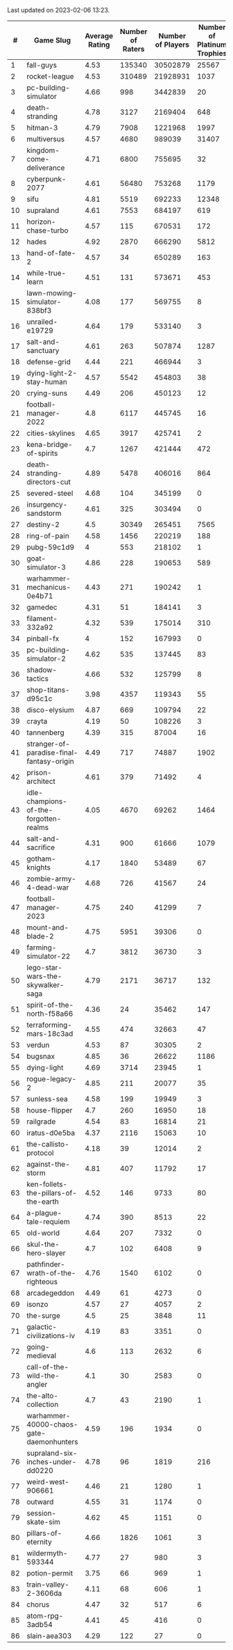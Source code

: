 Last updated on 2023-02-06 13:23.


|#|Game Slug|Average Rating|Number of Raters|Number of Players|Number of Platinum Trophies|Max Rarity (%)|
|---|---|---|---|---|---|---|
|1|fall-guys|4.53|135340|30502879|25567|2|
|2|rocket-league|4.53|310489|21928931|1037|78|
|3|pc-building-simulator|4.66|998|3442839|20|48|
|4|death-stranding|4.78|3127|2169404|648|91|
|5|hitman-3|4.79|7908|1221968|1997|47|
|6|multiversus|4.57|4680|989039|31407|75|
|7|kingdom-come-deliverance|4.71|6800|755695|32|30|
|8|cyberpunk-2077|4.61|56480|753268|1179|65|
|9|sifu|4.81|5519|692233|12348|97|
|10|supraland|4.61|7553|684197|619|99|
|11|horizon-chase-turbo|4.57|115|670531|172|88|
|12|hades|4.92|2870|666290|5812|89|
|13|hand-of-fate-2|4.57|34|650289|163|72|
|14|while-true-learn|4.51|131|573671|453|93|
|15|lawn-mowing-simulator-838bf3|4.08|177|569755|8|84|
|16|unrailed-e19729|4.64|179|533140|3|10|
|17|salt-and-sanctuary|4.61|263|507874|1287|83|
|18|defense-grid|4.44|221|466944|3|80|
|19|dying-light-2-stay-human|4.57|5542|454803|38|7|
|20|crying-suns|4.49|206|450123|12|66|
|21|football-manager-2022|4.8|6117|445745|16|49|
|22|cities-skylines|4.65|3917|425741|2|71|
|23|kena-bridge-of-spirits|4.7|1267|421444|472|94|
|24|death-stranding-directors-cut|4.89|5478|406016|864|91|
|25|severed-steel|4.68|104|345199|0|19|
|26|insurgency-sandstorm|4.61|325|303494|0|5|
|27|destiny-2|4.5|30349|265451|7565|94|
|28|ring-of-pain|4.58|1456|220219|188|96|
|29|pubg-59c1d9|4|553|218102|1|74|
|30|goat-simulator-3|4.86|228|190653|589|92|
|31|warhammer-mechanicus-0e4b71|4.43|271|190242|1|25|
|32|gamedec|4.31|51|184141|3|27|
|33|filament-332a92|4.32|539|175014|310|93|
|34|pinball-fx|4|152|167993|0|85|
|35|pc-building-simulator-2|4.62|535|137445|83|75|
|36|shadow-tactics|4.66|532|125799|8|6|
|37|shop-titans-d95c1c|3.98|4357|119343|55|97|
|38|disco-elysium|4.87|669|109794|22|28|
|39|crayta|4.19|50|108226|3|23|
|40|tannenberg|4.39|315|87004|16|88|
|41|stranger-of-paradise-final-fantasy-origin|4.49|717|74887|1902|98|
|42|prison-architect|4.61|379|71492|4|28|
|43|idle-champions-of-the-forgotten-realms|4.05|4670|69262|1464|3|
|44|salt-and-sacrifice|4.31|900|61666|1079|91|
|45|gotham-knights|4.17|1840|53489|67|27|
|46|zombie-army-4-dead-war|4.68|726|41567|24|67|
|47|football-manager-2023|4.75|240|41299|7|79|
|48|mount-and-blade-2|4.75|5951|39306|0|28|
|49|farming-simulator-22|4.7|3812|36730|3|77|
|50|lego-star-wars-the-skywalker-saga|4.79|2171|36717|132|97|
|51|spirit-of-the-north-f58a66|4.36|24|35462|147|66|
|52|terraforming-mars-18c3ad|4.55|474|32663|47|43|
|53|verdun|4.53|87|30305|2|76|
|54|bugsnax|4.85|36|26622|1186|97|
|55|dying-light|4.69|3714|23945|1|95|
|56|rogue-legacy-2|4.85|211|20077|35|4|
|57|sunless-sea|4.58|199|19949|3|36|
|58|house-flipper|4.7|260|16950|18|94|
|59|railgrade|4.54|83|16814|21|98|
|60|iratus-d0e5ba|4.37|2116|15063|10|85|
|61|the-callisto-protocol|4.18|39|12014|2|7|
|62|against-the-storm|4.81|407|11792|17|39|
|63|ken-follets-the-pillars-of-the-earth|4.52|146|9733|80|44|
|64|a-plague-tale-requiem|4.74|390|8513|22|92|
|65|old-world|4.64|207|7332|0|82|
|66|skul-the-hero-slayer|4.7|102|6408|9|93|
|67|pathfinder-wrath-of-the-righteous|4.76|1540|6102|0|51|
|68|arcadegeddon|4.49|61|4273|0|90|
|69|isonzo|4.57|27|4057|2|57|
|70|the-surge|4.5|25|3848|11|94|
|71|galactic-civilizations-iv|4.19|83|3351|0|79|
|72|going-medieval|4.6|113|2632|6|68|
|73|call-of-the-wild-the-angler|4.1|30|2583|0|65|
|74|the-alto-collection|4.7|43|2190|1|32|
|75|warhammer-40000-chaos-gate-daemonhunters|4.59|196|1934|0|9|
|76|supraland-six-inches-under-dd0220|4.78|96|1819|216|99|
|77|weird-west-906661|4.46|21|1280|1|86|
|78|outward|4.55|31|1174|0|72|
|79|session-skate-sim|4.62|45|1151|0|28|
|80|pillars-of-eternity|4.66|1826|1061|3|81|
|81|wildermyth-593344|4.77|27|980|3|19|
|82|potion-permit|3.75|66|969|1|98|
|83|train-valley-2-3606da|4.11|68|606|1|89|
|84|chorus|4.47|32|517|6|86|
|85|atom-rpg-3adb54|4.41|45|416|0|98|
|86|slain-aea303|4.29|122|27|0|30|
